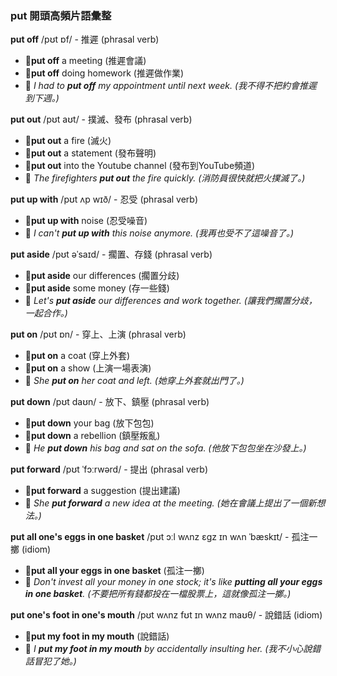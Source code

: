 ### put 開頭高頻片語彙整

**put off** /pʊt ɒf/ - 推遲 (phrasal verb)
 - 📌**put off** a meeting (推遲會議)
 - 📌**put off** doing homework (推遲做作業)
 - 📝 *I had to **put off** my appointment until next week. (我不得不把約會推遲到下週。)*

**put out** /pʊt aʊt/ - 撲滅、發布 (phrasal verb)
 - 📌**put out** a fire (滅火)
 - 📌**put out** a statement (發布聲明)
 - 📌**put out** into the Youtube channel (發布到YouTube頻道)
 - 📝 *The firefighters **put out** the fire quickly. (消防員很快就把火撲滅了。)*

**put up with** /pʊt ʌp wɪð/ - 忍受 (phrasal verb)
 - 📌**put up with** noise (忍受噪音)
 - 📝 *I can't **put up with** this noise anymore. (我再也受不了這噪音了。)*

**put aside** /pʊt əˈsaɪd/ - 擱置、存錢 (phrasal verb)
 - 📌**put aside** our differences (擱置分歧)
 - 📌**put aside** some money (存一些錢)
 - 📝 *Let's **put aside** our differences and work together. (讓我們擱置分歧，一起合作。)*

**put on** /pʊt ɒn/ - 穿上、上演 (phrasal verb)
 - 📌**put on** a coat (穿上外套)
 - 📌**put on** a show (上演一場表演)
 - 📝 *She **put on** her coat and left. (她穿上外套就出門了。)*

**put down** /pʊt daʊn/ - 放下、鎮壓 (phrasal verb)
 - 📌**put down** your bag (放下包包)
 - 📌**put down** a rebellion (鎮壓叛亂)
 - 📝 *He **put down** his bag and sat on the sofa. (他放下包包坐在沙發上。)*

**put forward** /pʊt ˈfɔːrwərd/ - 提出 (phrasal verb)
 - 📌**put forward** a suggestion (提出建議)
 - 📝 *She **put forward** a new idea at the meeting. (她在會議上提出了一個新想法。)*

**put all one's eggs in one basket** /pʊt ɔːl wʌnz ɛɡz ɪn wʌn ˈbæskɪt/ - 孤注一擲 (idiom)
 - 📌**put all your eggs in one basket** (孤注一擲)
 - 📝 *Don't invest all your money in one stock; it's like **putting all your eggs in one basket**. (不要把所有錢都投在一檔股票上，這就像孤注一擲。)*

**put one's foot in one's mouth** /pʊt wʌnz fʊt ɪn wʌnz maʊθ/ - 說錯話 (idiom)
 - 📌**put my foot in my mouth** (說錯話)
 - 📝 *I **put my foot in my mouth** by accidentally insulting her. (我不小心說錯話冒犯了她。)*
